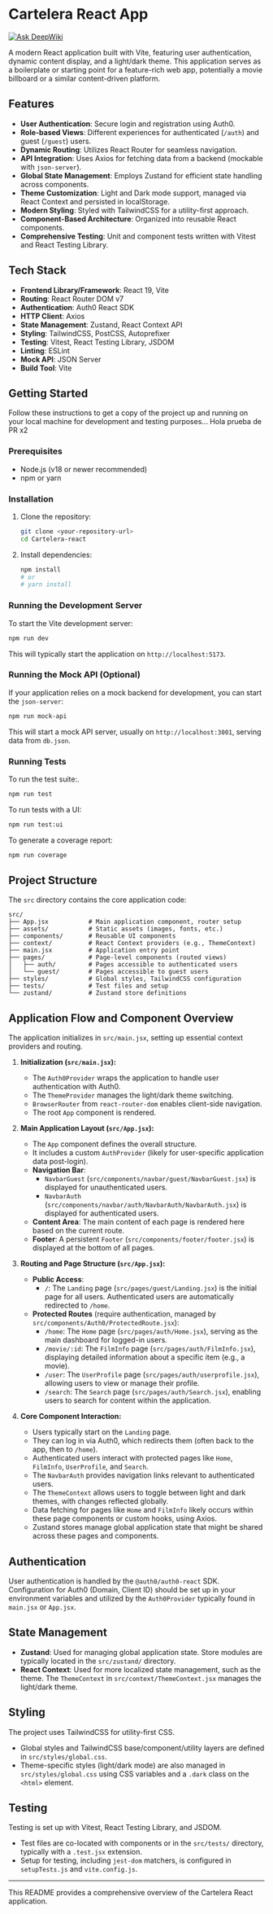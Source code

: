 # Cartelera React App

[![Ask DeepWiki](https://deepwiki.com/badge.svg)](https://deepwiki.com/RudvanC/Cartelera-react)

A modern React application built with Vite, featuring user authentication, dynamic content display, and a light/dark theme. This application serves as a boilerplate or starting point for a feature-rich web app, potentially a movie billboard or a similar content-driven platform.

## Features

*   **User Authentication**: Secure login and registration using Auth0.
*   **Role-based Views**: Different experiences for authenticated (`/auth`) and guest (`/guest`) users.
*   **Dynamic Routing**: Utilizes React Router for seamless navigation.
*   **API Integration**: Uses Axios for fetching data from a backend (mockable with `json-server`).
*   **Global State Management**: Employs Zustand for efficient state handling across components.
*   **Theme Customization**: Light and Dark mode support, managed via React Context and persisted in localStorage.
*   **Modern Styling**: Styled with TailwindCSS for a utility-first approach.
*   **Component-Based Architecture**: Organized into reusable React components.
*   **Comprehensive Testing**: Unit and component tests written with Vitest and React Testing Library.

## Tech Stack

*   **Frontend Library/Framework**: React 19, Vite
*   **Routing**: React Router DOM v7
*   **Authentication**: Auth0 React SDK
*   **HTTP Client**: Axios
*   **State Management**: Zustand, React Context API
*   **Styling**: TailwindCSS, PostCSS, Autoprefixer
*   **Testing**: Vitest, React Testing Library, JSDOM
*   **Linting**: ESLint
*   **Mock API**: JSON Server
*   **Build Tool**: Vite

## Getting Started

Follow these instructions to get a copy of the project up and running on your local machine for development and testing purposes...
Hola prueba de PR
x2


### Prerequisites

*   Node.js (v18 or newer recommended)
*   npm or yarn

### Installation

1.  Clone the repository:
    ```bash
    git clone <your-repository-url>
    cd Cartelera-react
    ```
2.  Install dependencies:
    ```bash
    npm install
    # or
    # yarn install
    ```

### Running the Development Server

To start the Vite development server:

```bash
npm run dev
```

This will typically start the application on `http://localhost:5173`.

### Running the Mock API (Optional)

If your application relies on a mock backend for development, you can start the `json-server`:

```bash
npm run mock-api
```

This will start a mock API server, usually on `http://localhost:3001`, serving data from `db.json`.

### Running Tests

To run the test suite:.

```bash
npm run test
```

To run tests with a UI:

```bash
npm run test:ui
```

To generate a coverage report:

```bash
npm run coverage
```

## Project Structure

The `src` directory contains the core application code:

```
src/
├── App.jsx           # Main application component, router setup
├── assets/           # Static assets (images, fonts, etc.)
├── components/       # Reusable UI components
├── context/          # React Context providers (e.g., ThemeContext)
├── main.jsx          # Application entry point
├── pages/            # Page-level components (routed views)
│   ├── auth/         # Pages accessible to authenticated users
│   └── guest/        # Pages accessible to guest users
├── styles/           # Global styles, TailwindCSS configuration
├── tests/            # Test files and setup
└── zustand/          # Zustand store definitions
```

## Application Flow and Component Overview

The application initializes in `src/main.jsx`, setting up essential context providers and routing.

1.  **Initialization (`src/main.jsx`):**
    *   The `Auth0Provider` wraps the application to handle user authentication with Auth0.
    *   The `ThemeProvider` manages the light/dark theme switching.
    *   `BrowserRouter` from `react-router-dom` enables client-side navigation.
    *   The root `App` component is rendered.

2.  **Main Application Layout (`src/App.jsx`):**
    *   The `App` component defines the overall structure.
    *   It includes a custom `AuthProvider` (likely for user-specific application data post-login).
    *   **Navigation Bar**:
        *   `NavbarGuest` (`src/components/navbar/guest/NavbarGuest.jsx`) is displayed for unauthenticated users.
        *   `NavbarAuth` (`src/components/navbar/auth/NavbarAuth/NavbarAuth.jsx`) is displayed for authenticated users.
    *   **Content Area**: The main content of each page is rendered here based on the current route.
    *   **Footer**: A persistent `Footer` (`src/components/footer/footer.jsx`) is displayed at the bottom of all pages.

3.  **Routing and Page Structure (`src/App.jsx`):**
    *   **Public Access**:
        *   `/`: The `Landing` page (`src/pages/guest/Landing.jsx`) is the initial page for all users. Authenticated users are automatically redirected to `/home`.
    *   **Protected Routes** (require authentication, managed by `src/components/Auth0/ProtectedRoute.jsx`):
        *   `/home`: The `Home` page (`src/pages/auth/Home.jsx`), serving as the main dashboard for logged-in users.
        *   `/movie/:id`: The `FilmInfo` page (`src/pages/auth/FilmInfo.jsx`), displaying detailed information about a specific item (e.g., a movie).
        *   `/user`: The `UserProfile` page (`src/pages/auth/userprofile.jsx`), allowing users to view or manage their profile.
        *   `/search`: The `Search` page (`src/pages/auth/Search.jsx`), enabling users to search for content within the application.

4.  **Core Component Interaction:**
    *   Users typically start on the `Landing` page.
    *   They can log in via Auth0, which redirects them (often back to the app, then to `/home`).
    *   Authenticated users interact with protected pages like `Home`, `FilmInfo`, `UserProfile`, and `Search`.
    *   The `NavbarAuth` provides navigation links relevant to authenticated users.
    *   The `ThemeContext` allows users to toggle between light and dark themes, with changes reflected globally.
    *   Data fetching for pages like `Home` and `FilmInfo` likely occurs within these page components or custom hooks, using Axios.
    *   Zustand stores manage global application state that might be shared across these pages and components.

## Authentication

User authentication is handled by the `@auth0/auth0-react` SDK. Configuration for Auth0 (Domain, Client ID) should be set up in your environment variables and utilized by the `Auth0Provider` typically found in `main.jsx` or `App.jsx`.

## State Management

*   **Zustand**: Used for managing global application state. Store modules are typically located in the `src/zustand/` directory.
*   **React Context**: Used for more localized state management, such as the theme. The `ThemeContext` in `src/context/ThemeContext.jsx` manages the light/dark theme.

## Styling

The project uses TailwindCSS for utility-first CSS.
*   Global styles and TailwindCSS base/component/utility layers are defined in `src/styles/global.css`.
*   Theme-specific styles (light/dark mode) are also managed in `src/styles/global.css` using CSS variables and a `.dark` class on the `<html>` element.

## Testing

Testing is set up with Vitest, React Testing Library, and JSDOM.
*   Test files are co-located with components or in the `src/tests/` directory, typically with a `.test.jsx` extension.
*   Setup for testing, including `jest-dom` matchers, is configured in `setupTests.js` and `vite.config.js`.

---

This README provides a comprehensive overview of the Cartelera React application.
